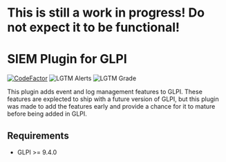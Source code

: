 # This is still a work in progress! Do not expect it to be functional!
# SIEM Plugin for GLPI
[![CodeFactor](https://www.codefactor.io/repository/github/cconard96/siem/badge/master)](https://www.codefactor.io/repository/github/cconard96/siem/overview/master)
![LGTM Alerts](https://img.shields.io/lgtm/alerts/github/cconard96/siem)
![LGTM Grade](https://img.shields.io/lgtm/grade/javascript/github/cconard96/siem)

This plugin adds event and log management features to GLPI. These features are explected to ship with a future version of GLPI, but this plugin was made to add the features early and provide a chance for it to mature before being added in GLPI.

## Requirements
- GLPI >= 9.4.0
